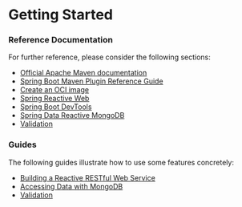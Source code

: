 # Getting Started

### Reference Documentation
For further reference, please consider the following sections:

* [Official Apache Maven documentation](https://maven.apache.org/guides/index.html)
* [Spring Boot Maven Plugin Reference Guide](https://docs.spring.io/spring-boot/docs/2.6.9/maven-plugin/reference/html/)
* [Create an OCI image](https://docs.spring.io/spring-boot/docs/2.6.9/maven-plugin/reference/html/#build-image)
* [Spring Reactive Web](https://docs.spring.io/spring-boot/docs/2.6.9/reference/htmlsingle/#web.reactive)
* [Spring Boot DevTools](https://docs.spring.io/spring-boot/docs/2.6.9/reference/htmlsingle/#using.devtools)
* [Spring Data Reactive MongoDB](https://docs.spring.io/spring-boot/docs/2.6.9/reference/htmlsingle/#data.nosql.mongodb)
* [Validation](https://docs.spring.io/spring-boot/docs/2.6.9/reference/htmlsingle/#io.validation)

### Guides
The following guides illustrate how to use some features concretely:

* [Building a Reactive RESTful Web Service](https://spring.io/guides/gs/reactive-rest-service/)
* [Accessing Data with MongoDB](https://spring.io/guides/gs/accessing-data-mongodb/)
* [Validation](https://spring.io/guides/gs/validating-form-input/)

